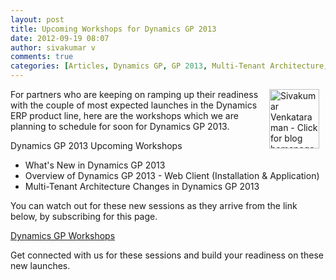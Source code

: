 ```yaml
---
layout: post
title: Upcoming Workshops for Dynamics GP 2013
date: 2012-09-19 08:07
author: sivakumar v
comments: true
categories: [Articles, Dynamics GP, GP 2013, Multi-Tenant Architecture, Sivakumar Venkataraman, Uncategorized, Upcoming, Web Client]
---
```

<p><a title="Sivakumar Venkataraman - Click for blog homepage"><img src="https://microsofttpd.github.io/assets/0871.sivav.jpg" alt="Sivakumar Venkataraman - Click for blog homepage" width="80" height="95" align="right" border="0" hspace="10" /></a>For partners who are keeping on ramping up their readiness with the couple of most expected launches in the Dynamics ERP product line, here are the workshops which we are planning to schedule for soon for Dynamics GP 2013.</p>
<p>Dynamics GP 2013 Upcoming Workshops</p>
<ul>
<li>What's New in Dynamics GP 2013</li>
<li>Overview of Dynamics GP 2013 - Web Client (Installation &amp; Application)</li>
<li>Multi-Tenant Architecture Changes in Dynamics GP 2013</li>
</ul>
<p>You can watch out for these new sessions as they arrive from the link below, by subscribing for this page.</p>
<p><a title="Dynamics GP Workshops" href="https://microsofttpd.github.io/p/dynamicsgpworkshops.aspx" target="_blank">Dynamics GP Workshops</a></p>
<p>Get connected with us for these sessions and build your readiness on these new launches.</p>
